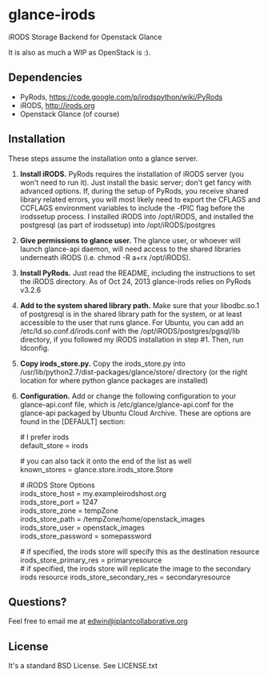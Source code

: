 glance-irods
============

iRODS Storage Backend for Openstack Glance

It is also as much a WIP as OpenStack is :).

Dependencies
------------
* PyRods, https://code.google.com/p/irodspython/wiki/PyRods
* iRODS, http://irods.org
* Openstack Glance (of course)

Installation
------------
These steps assume the installation onto a glance server.

1. **Install iRODS.** PyRods requires the installation of iRODS server (you won't need to run it).  Just install the basic server; don't get fancy with advanced options.  If, during the setup of PyRods, you receive shared library related errors, you will most likely need to export the CFLAGS and CCFLAGS environment variables to include the -fPIC flag before the irodssetup process.  I installed iRODS into /opt/iRODS, and installed the postgresql (as part of irodssetup) into /opt/iRODS/postgres
2. **Give permissions to glance user.**  The glance user, or whoever will launch glance-api daemon, will need access to the shared libraries underneath iRODS (i.e. chmod -R a+rx /opt/iRODS).
3. **Install PyRods.** Just read the README, including the instructions to set the iRODS directory.  As of Oct 24, 2013 glance-irods relies on PyRods v3.2.6
4. **Add to the system shared library path.** Make sure that your libodbc.so.1 of postgresql is in the shared library path for the system, or at least accessible to the user that runs glance.  For Ubuntu, you can add an /etc/ld.so.conf.d/irods.conf with the /opt/iRODS/postgres/pgsql/lib directory, if you followed my iRODS installation in step #1.  Then, run ldconfig.
5. **Copy irods_store.py.** Copy the irods_store.py into /usr/lib/python2.7/dist-packages/glance/store/ directory (or the right location for where python glance packages are installed)
6. **Configuration.** Add or change the following configuration to your glance-api.conf file, which is /etc/glance/glance-api.conf for the glance-api packaged by Ubuntu Cloud Archive.  These are options are found in the [DEFAULT] section:

    \# I prefer irods  
    default_store = irods

    \# you can also tack it onto the end of the list as well  
    known_stores = glance.store.irods\_store.Store

    \# iRODS Store Options  
    irods_store_host = my.exampleirodshost.org  
    irods\_store\_port = 1247  
    irods\_store\_zone = tempZone  
    irods\_store\_path = /tempZone/home/openstack\_images  
    irods\_store\_user = openstack\_images  
    irods\_store\_password = somepassword  

    \# if specified, the irods store will specify this as the destination resource
    irods\_store\_primary_res = primaryresource  
    \# if specified, the irods store will replicate the image to the secondary irods resource
    irods\_store\_secondary_res = secondaryresource  
    

Questions?
----------
Feel free to email me at edwin@iplantcollaborative.org

License
-------
It's a standard BSD License. See LICENSE.txt
